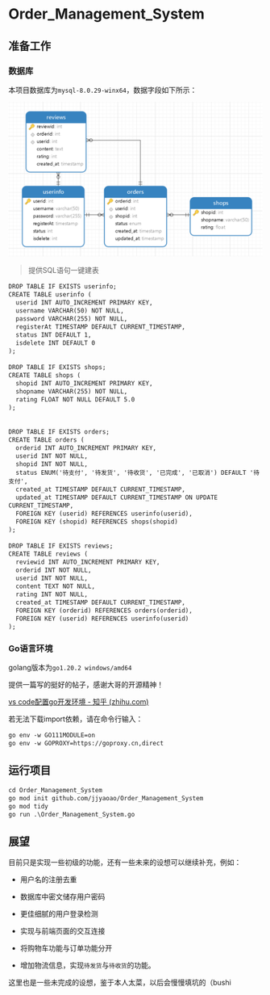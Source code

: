 # Order_Management_System

## 准备工作

### 数据库

本项目数据库为`mysql-8.0.29-winx64`，数据字段如下所示：



![image-20230423214159264](使用文档/image-20230423214159264.png)

> 提供SQL语句一键建表

~~~mysql
DROP TABLE IF EXISTS userinfo;
CREATE TABLE userinfo (
  userid INT AUTO_INCREMENT PRIMARY KEY,
  username VARCHAR(50) NOT NULL,
  password VARCHAR(255) NOT NULL,
  registerAt TIMESTAMP DEFAULT CURRENT_TIMESTAMP,
  status INT DEFAULT 1,
  isdelete INT DEFAULT 0
);

DROP TABLE IF EXISTS shops;
CREATE TABLE shops (
  shopid INT AUTO_INCREMENT PRIMARY KEY,
  shopname VARCHAR(255) NOT NULL,
  rating FLOAT NOT NULL DEFAULT 5.0
);


DROP TABLE IF EXISTS orders;
CREATE TABLE orders (
  orderid INT AUTO_INCREMENT PRIMARY KEY,
  userid INT NOT NULL,
  shopid INT NOT NULL,
  status ENUM('待支付', '待发货', '待收货', '已完成', '已取消') DEFAULT '待支付',
  created_at TIMESTAMP DEFAULT CURRENT_TIMESTAMP,
  updated_at TIMESTAMP DEFAULT CURRENT_TIMESTAMP ON UPDATE CURRENT_TIMESTAMP,
  FOREIGN KEY (userid) REFERENCES userinfo(userid),
  FOREIGN KEY (shopid) REFERENCES shops(shopid)
);

DROP TABLE IF EXISTS reviews;
CREATE TABLE reviews (
  reviewid INT AUTO_INCREMENT PRIMARY KEY,
  orderid INT NOT NULL,
  userid INT NOT NULL,
  content TEXT NOT NULL,
  rating INT NOT NULL,
  created_at TIMESTAMP DEFAULT CURRENT_TIMESTAMP,
  FOREIGN KEY (orderid) REFERENCES orders(orderid),
  FOREIGN KEY (userid) REFERENCES userinfo(userid)
);
~~~

### Go语言环境

golang版本为`go1.20.2 windows/amd64`

提供一篇写的挺好的帖子，感谢大哥的开源精神！

[vs code配置go开发环境 - 知乎 (zhihu.com)](https://zhuanlan.zhihu.com/p/262984879)



若无法下载import依赖，请在命令行输入：

~~~shell
go env -w GO111MODULE=on
go env -w GOPROXY=https://goproxy.cn,direct
~~~

## 运行项目

~~~shell
cd Order_Management_System
go mod init github.com/jjyaoao/Order_Management_System
go mod tidy
go run .\Order_Management_System.go
~~~

## 展望

目前只是实现一些初级的功能，还有一些未来的设想可以继续补充，例如：

- 用户名的注册去重

- 数据库中密文储存用户密码
- 更佳细腻的用户登录检测
- 实现与前端页面的交互连接
- 将购物车功能与订单功能分开
- 增加物流信息，实现`待发货`与`待收货`的功能。

这里也是一些未完成的设想，鉴于本人太菜，以后会慢慢填坑的（bushi




